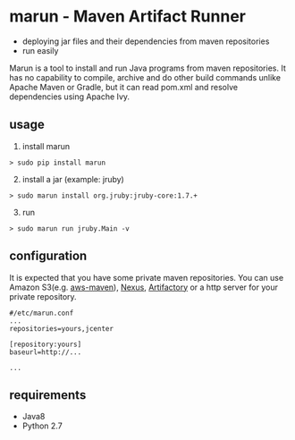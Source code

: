 # marun - Maven Artifact Runner
* deploying jar files and their dependencies from maven repositories
* run easily

Marun is a tool to install and run Java programs from maven repositories.
It has no capability to compile, archive and do other build commands unlike Apache Maven or Gradle, but it can read pom.xml and resolve dependencies using Apache Ivy.

## usage
1. install marun
```
> sudo pip install marun
```

2. install a jar (example: jruby)
```
> sudo marun install org.jruby:jruby-core:1.7.+
```

3. run
```
> sudo marun run jruby.Main -v
```

## configuration
It is expected that you have some private maven repositories.
You can use Amazon S3(e.g. [aws-maven](https://github.com/spring-projects/aws-maven)), [Nexus](http://www.sonatype.org/nexus/), [Artifactory](https://www.jfrog.com/artifactory/) or a http server for your private repository.

```
#/etc/marun.conf
...
repositories=yours,jcenter

[repository:yours]
baseurl=http://...

...
```

## requirements
* Java8
* Python 2.7

